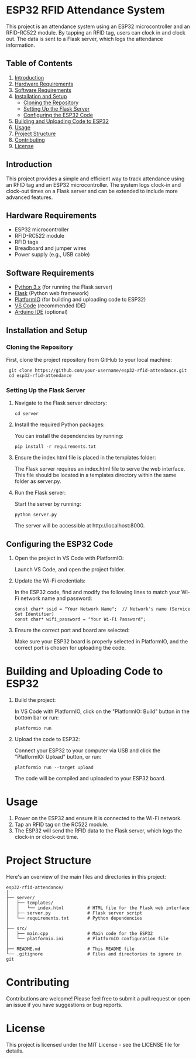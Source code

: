 # ESP32 RFID Attendance System

This project is an attendance system using an ESP32 microcontroller and an RFID-RC522 module. By tapping an RFID tag, users can clock in and clock out. The data is sent to a Flask server, which logs the attendance information.

## Table of Contents
1. [Introduction](#introduction)
2. [Hardware Requirements](#hardware-requirements)
3. [Software Requirements](#software-requirements)
4. [Installation and Setup](#installation-and-setup)
    - [Cloning the Repository](#cloning-the-repository)
    - [Setting Up the Flask Server](#setting-up-the-flask-server)
    - [Configuring the ESP32 Code](#configuring-the-esp32-code)
5. [Building and Uploading Code to ESP32](#building-and-uploading-code-to-esp32)
6. [Usage](#usage)
7. [Project Structure](#project-structure)
8. [Contributing](#contributing)
9. [License](#license)
    
## Introduction
This project provides a simple and efficient way to track attendance using an RFID tag and an ESP32 microcontroller. The system logs clock-in and clock-out times on a Flask server and can be extended to include more advanced features.

## Hardware Requirements
- ESP32 microcontroller
- RFID-RC522 module
- RFID tags
- Breadboard and jumper wires
- Power supply (e.g., USB cable)

## Software Requirements
- [Python 3.x](https://www.python.org/downloads/) (for running the Flask server)
- [Flask](https://flask.palletsprojects.com/) (Python web framework)
- [PlatformIO](https://platformio.org/) (for building and uploading code to ESP32)
- [VS Code](https://code.visualstudio.com/) (recommended IDE)
- [Arduino IDE](https://www.arduino.cc/en/software) (optional)

## Installation and Setup

### Cloning the Repository
First, clone the project repository from GitHub to your local machine:    
    

   ```
    git clone https://github.com/your-username/esp32-rfid-attendance.git
    cd esp32-rfid-attendance
   ```
    
### Setting Up the Flask Server
1. Navigate to the Flask server directory:

    ```
    cd server
    ```
2. Install the required Python packages:

    You can install the dependencies by running:

    ```
    pip install -r requirements.txt
    ```
3. Ensure the index.html file is placed in the templates folder:

    The Flask server requires an index.html file to serve the web interface. This file should be located in a templates directory within the same folder as         server.py.

4. Run the Flask server:

    Start the server by running:

    ```
    python server.py
    ```
    The server will be accessible at http://localhost:8000.

## Configuring the ESP32 Code
1. Open the project in VS Code with PlatformIO:

    Launch VS Code, and open the project folder.

3. Update the Wi-Fi credentials:

    In the ESP32 code, find and modify the following lines to match your Wi-Fi network name and password:

    ```
    const char* ssid = "Your Network Name";  // Network's name (Service Set Identifier)
    const char* wifi_password = "Your Wi-Fi Password";
    ```
3. Ensure the correct port and board are selected:

    Make sure your ESP32 board is properly selected in PlatformIO, and the correct port is chosen for uploading the code.

# Building and Uploading Code to ESP32
1. Build the project:

    In VS Code with PlatformIO, click on the "PlatformIO: Build" button in the bottom bar or run:
    
    ```
    platformio run
    ```
2. Upload the code to ESP32:

    Connect your ESP32 to your computer via USB and click the "PlatformIO: Upload" button, or run:

    ```
    platformio run --target upload
    ```
    The code will be compiled and uploaded to your ESP32 board.

# Usage
1. Power on the ESP32 and ensure it is connected to the Wi-Fi network.
2. Tap an RFID tag on the RC522 module.
3. The ESP32 will send the RFID data to the Flask server, which logs the clock-in or clock-out time.

# Project Structure
Here's an overview of the main files and directories in this project:

```
esp32-rfid-attendance/
│
├── server/
│   ├── templates/
│   │   └── index.html         # HTML file for the Flask web interface
│   ├── server.py              # Flask server script
│   └── requirements.txt       # Python dependencies
│
├── src/
│   ├── main.cpp               # Main code for the ESP32
│   └── platformio.ini         # PlatformIO configuration file
│
├── README.md                  # This README file
└── .gitignore                 # Files and directories to ignore in git
```

# Contributing
Contributions are welcome! Please feel free to submit a pull request or open an issue if you have suggestions or bug reports.

# License
This project is licensed under the MIT License - see the LICENSE file for details.
